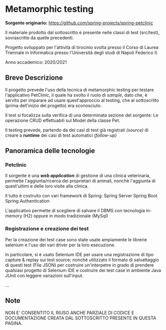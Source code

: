 # Metamorphic testing
**Sorgente originario:** https://github.com/spring-projects/spring-petclinic

Il materiale prodotto dal sottoscritto è presente nelle classi di test (src/test), sovrascritte da quelle precedenti.

Progetto sviluppato per l'attività di tirocinio svolta presso il Corso di Laurea Triennale in Informatica presso l'Università degli studi di Napoli Federico II.

Anno accademico: 2020/2021
## Breve Descrizione
Il progetto prevede l'uso della tecnica di metamorphic testing per testare l'applicativo PetClinic, il quale ha svolto il ruolo di _sample_, dato che, è servito per imparare ad usare quest'approccio al testing, che al sottoscritto (prima dell'inizio del progetto) era sconosciuto.

Il test si focalizza sulla verifica di una determinata sezione del sorgente: Le operazione CRUD effettuabili sul Model della classe Pet.

Il testing prevede, partendo da dei casi di test già registrati _(source)_ di creare a **runtime** dei casi di test automatici _(follow-up)_
## Panoramica delle tecnologie

### Petclinic
Il sorgente è una _**web application**_ di gestione di una clinica veterinaria, permette l'aggiunta/ricerca dei proprietari di animali, nonchè l'aggiunta di quest'ultimi e delle loro visite alla clinica.

Il tutto è costruito con vari framework di Spring:
Spring Server
Spring Boot
Spring Authentication

L'applicativo permette di scegliere di salvare il DBMS con tecnologia in-memory (H2) oppure in modo tradizionale (MySql)
### Registrazione e creazione dei test
Per la creazione dei test case sono state usate ampiamente le librerie selenium e l'uso dei vari driver per la loro esecuzione.

In particolare, si è usato Selenium IDE per usare una registrazione di tipo capture & replay sui test source; nonchè utilizzato il formato di salvattaggio di questi test (File JSON) per costruire un'interpetre in grado di prendere qualsiasi progetto di Selenium IDE e costruire dei test case in ambiente Java JUnit con leggere variazioni sull'input.

...

## Note

NON E' CONSENTITO IL RIUSO ANCHE PARZIALE DI CODICE E DOCUMENTAZIONE CREATA DAL SOTTOSCRITTO PRESENTE IN QUESTA PAGINA.

